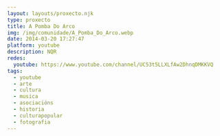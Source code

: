 ```yaml
---
layout: layouts/proxecto.njk
type: proxecto
title: A Pomba Do Arco
img: /img/comunidade/A_Pomba_Do_Arco.webp
date: 2014-03-20 17:27:47
platform: youtube
description: N﻿QR
redes:
  youtube: https://www.youtube.com/channel/UC53t5LLXLfAw2DhnqDMKKVQ
tags:
  - youtube
  - arte
  - cultura
  - musica
  - asociacións
  - historia
  - culturapopular
  - fotografia
---
```

